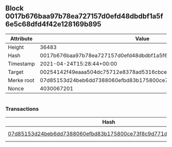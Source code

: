 ## Block 0017b676baa97b78ea727157d0efd48dbdbf1a5f6e5c68dfd4f42e128169b895

Attribute | Value
--- | ---
Height | 36483
Hash | 0017b676baa97b78ea727157d0efd48dbdbf1a5f6e5c68dfd4f42e128169b895
Timestamp | 2021-04-24T15:28:44+00:00
Target | 00254142f49eaaa504dc75712e8378ad5316cbcead634704b3734b6271167cc4
Merke root | 07d85153d24beb6dd7388060efbd83b175800ce73f8c9d771decf50f383da485
Nonce | 4030067201

```

```

### Transactions

Hash | Amount
--- | ---
[07d85153d24beb6dd7388060efbd83b175800ce73f8c9d771decf50f383da485](07d85153d24beb6dd7388060efbd83b175800ce73f8c9d771decf50f383da485.md) | 10.00000000 SKEPTI 
